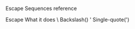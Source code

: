 Escape Sequences reference

Escape                  What it does
\\                      Backslash(\)
\'                      Single-quote(')
